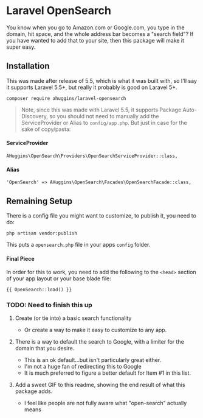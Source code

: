 # Laravel OpenSearch

You know when you go to Amazon.com or Google.com, you type in the domain, hit space, and the whole address bar becomes a "search field"? If you have wanted to add that to your site, then this package will make it super easy.

## Installation

This was made after release of 5.5, which is what it was built with, so I'll say it supports Laravel 5.5+, but really it probably is good on Laravel 5+.

`composer require ahuggins/laravel-opensearch`

> Note, since this was made with Laravel 5.5, it supports Package Auto-Discovery, so you should not need to manually add the ServiceProvider or Alias to `config/app.php`. But just in case for the sake of copy/pasta:

#### ServiceProvider

`AHuggins\OpenSearch\Providers\OpenSearchServiceProvider::class,`

#### Alias

`'OpenSearch' => AHuggins\OpenSearch\Facades\OpenSearchFacade::class,`

## Remaining Setup

There is a config file you might want to customize, to publish it, you need to do:

`php artisan vendor:publish`

This puts a `opensearch.php` file in your apps `config` folder.

#### Final Piece

In order for this to work, you need to add the following to the `<head>` section of your app layout or your base blade file:

`{{ OpenSearch::load() }}`

### TODO: Need to finish this up

1. Create (or tie into) a basic search functionality
    * Or create a way to make it easy to customize to any app.

1. There is a way to default the search to Google, with a limiter for the domain that you desire.
    * This is an ok default...but isn't particularly great either.
    * I'm not a huge fan of redirecting this to Google
    * It is much preferred to figure a better default for Item #1 in this list.

1. Add a sweet GIF to this readme, showing the end result of what this package adds.
    * I feel like people are not fully aware what "open-search" actually means




